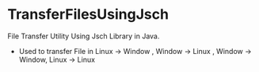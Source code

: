 # TransferFilesUsingJsch

File Transfer Utility Using Jsch Library in Java. 

- Used to transfer File in Linux -> Window , Window -> Linux , Window -> Window, Linux -> Linux